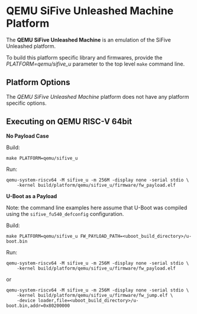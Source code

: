 QEMU SiFive Unleashed Machine Platform
======================================

The **QEMU SiFive Unleashed Machine** is an emulation of the SiFive Unleashed
platform.

To build this platform specific library and firmwares, provide the
*PLATFORM=qemu/sifive_u* parameter to the top level `make` command line.

Platform Options
----------------

The *QEMU SiFive Unleashed Machine* platform does not have any platform specific
options.

Executing on QEMU RISC-V 64bit
------------------------------

**No Payload Case**

Build:
```
make PLATFORM=qemu/sifive_u
```

Run:
```
qemu-system-riscv64 -M sifive_u -m 256M -display none -serial stdio \
	-kernel build/platform/qemu/sifive_u/firmware/fw_payload.elf
```

**U-Boot as a Payload**

Note: the command line examples here assume that U-Boot was compiled using
the `sifive_fu540_defconfig` configuration.

Build:
```
make PLATFORM=qemu/sifive_u FW_PAYLOAD_PATH=<uboot_build_directory>/u-boot.bin
```

Run:
```
qemu-system-riscv64 -M sifive_u -m 256M -display none -serial stdio \
	-kernel build/platform/qemu/sifive_u/firmware/fw_payload.elf
```
or
```
qemu-system-riscv64 -M sifive_u -m 256M -display none -serial stdio \
	-kernel build/platform/qemu/sifive_u/firmware/fw_jump.elf \
	-device loader,file=<uboot_build_directory>/u-boot.bin,addr=0x80200000
```
